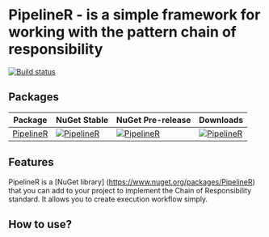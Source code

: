 PipelineR - is a simple framework for working with the pattern chain of responsibility
========================================

[![Build status](https://dev.azure.com/tgambarra/PipeR/_apis/build/status/PipeR-ASP.NET%20Core-CI)](https://dev.azure.com/tgambarra/PipeR/_build/latest?definitionId=2)

Packages
--------
| Package | NuGet Stable | NuGet Pre-release | Downloads |
| ------- | ------------ | ----------------- | --------- | 
[PipelineR](https://www.nuget.org/packages/PipelineR/) | [![PipelineR](https://img.shields.io/nuget/v/pipelineR.svg)](https://www.nuget.org/packages/PipelineR/) | [![PipelineR](https://img.shields.io/nuget/vpre/PipelineR.svg)](https://www.nuget.org/packages/PipelineR/) | [![PipelineR](https://img.shields.io/nuget/dt/PipelineR.svg)](https://www.nuget.org/packages/PipelineR/)

Features
--------
PipelineR is a [NuGet library] (https://www.nuget.org/packages/PipelineR) that you can add to your project to implement the Chain of Responsibility standard. It allows you to create execution workflow simply.

## How to use?
